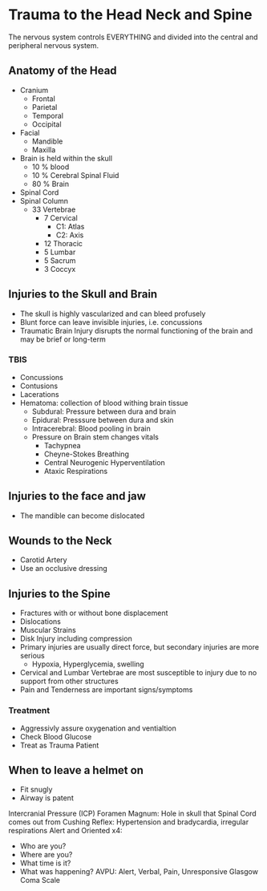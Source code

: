  # Trauma to the Head Neck and Spine
The nervous system controls EVERYTHING and divided into the central and peripheral nervous system.

## Anatomy of the Head
 - Cranium
   - Frontal
   - Parietal
   - Temporal
   - Occipital
 - Facial
   - Mandible
   - Maxilla
 - Brain is held within the skull
   - 10 % blood
   - 10 % Cerebral Spinal Fluid
   - 80 % Brain
 - Spinal Cord
 - Spinal Column
   - 33 Vertebrae
     - 7 Cervical
       - C1: Atlas
       - C2: Axis
     - 12 Thoracic
     - 5 Lumbar
     - 5 Sacrum
     - 3 Coccyx

## Injuries to the Skull and Brain
 - The skull is highly vascularized and can bleed profusely
 - Blunt force can leave invisible injuries, i.e. concussions
 - Traumatic Brain Injury disrupts the normal functioning of the brain and may be brief or long-term
### TBIS
 - Concussions
 - Contusions
 - Lacerations
 - Hematoma: collection of blood withing brain tissue
   - Subdural: Pressure between dura and brain
   - Epidural: Presssure between dura and skin
   - Intracerebral: Blood pooling in brain
   - Pressure on Brain stem changes vitals
     - Tachypnea
     - Cheyne-Stokes Breathing
     - Central Neurogenic Hyperventilation
     - Ataxic Respirations
## Injuries to the face and jaw
 - The mandible can become dislocated

## Wounds to the Neck
 - Carotid Artery
 - Use an occlusive dressing

## Injuries to the Spine
 - Fractures with or without bone displacement
 - Dislocations
 - Muscular Strains
 - Disk Injury including compression
 - Primary injuries are usually direct force, but secondary injuries are more serious
   - Hypoxia, Hyperglycemia, swelling
 - Cervical and Lumbar Vertebrae are most susceptible to injury due to no support from other structures
 - Pain and Tenderness are important signs/symptoms
### Treatment
 - Aggressivly assure oxygenation and ventialtion
 - Check Blood Glucose
 - Treat as Trauma Patient

## When to leave a helmet on
 - Fit snugly
 - Airway is patent

Intercranial Pressure (ICP)
Foramen Magnum: Hole in skull that Spinal Cord comes out from
Cushing Reflex: Hypertension and bradycardia, irregular respirations
Alert and Oriented x4:
 - Who are you?
 - Where are you?
 - What time is it?
 - What was happening?
AVPU: Alert, Verbal, Pain, Unresponsive
Glasgow Coma Scale